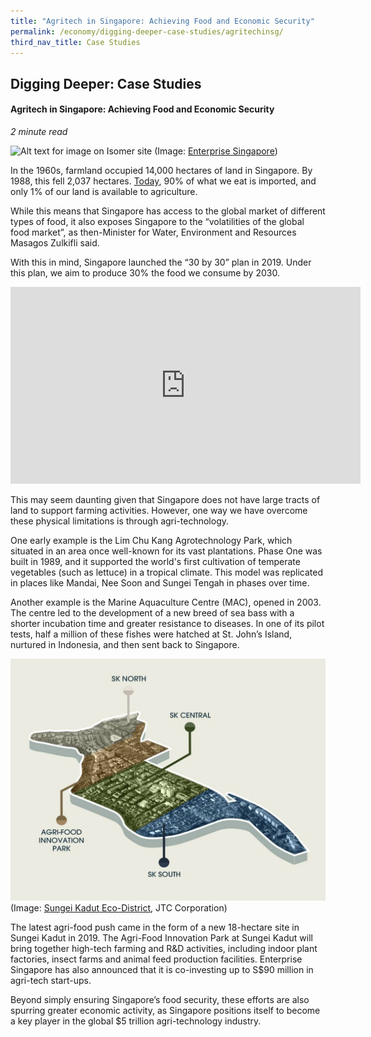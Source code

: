 ```yaml
---
title: "Agritech in Singapore: Achieving Food and Economic Security"
permalink: /economy/digging-deeper-case-studies/agritechinsg/
third_nav_title: Case Studies
---
```


## Digging Deeper: Case Studies
#### Agritech in Singapore: Achieving Food and Economic Security
*2 minute read*

![Alt text for image on Isomer site](/images/economy/case-studies/singapore_the_next_great_place_for_urban_agriculture_01.jpg)
(Image: [Enterprise Singapore](https://www.enterprisesg.gov.sg/blog/agritech/singapore-the-next-great-place-for-urban-agriculture?utm_source=website&utm_medium=blog&utm_campaign=Indoor+Ag-Con+2019))

In the 1960s, farmland occupied 14,000 hectares of land in Singapore. By 1988, this fell 2,037 hectares. [Today](https://www.sfa.gov.sg/food-for-thought/article/detail/singapore-food-security-despite-the-odds#:~:text=Singapore%20is%20a%20small%20city,gravity%20of%20safeguarding%20food%20security.), 90% of what we eat is imported, and only 1% of our land is available to agriculture. 

While this means that Singapore has access to the global market of different types of food, it also exposes Singapore to the “volatilities of the global food market”, as then-Minister for Water, Environment and Resources Masagos Zulkifli said.

With this in mind, Singapore launched the “30 by 30” plan in 2019. Under this plan, we aim to produce 30% the food we consume by 2030.

<iframe width="560" height="315" src="https://www.youtube.com/embed/5E1NIwRx9d4" title="YouTube video player" frameborder="0" allow="accelerometer; autoplay; clipboard-write; encrypted-media; gyroscope; picture-in-picture" allowfullscreen></iframe>

This may seem daunting given that Singapore does not have large tracts of land to support farming activities. However, one way we have overcome these physical limitations is through agri-technology.

One early example is the Lim Chu Kang Agrotechnology Park, which situated in an area once well-known for its vast plantations. Phase One was built in 1989, and it supported the world's first cultivation of temperate vegetables (such as lettuce) in a tropical climate. This model was replicated in places like Mandai, Nee Soon and Sungei Tengah in phases over time.

Another example is the Marine Aquaculture Centre (MAC), opened in 2003. The centre led to the development of a new breed of sea bass with a shorter incubation time and greater resistance to diseases. In one of its pilot tests, half a million of these fishes were hatched at St. John’s Island, nurtured in Indonesia, and then sent back to Singapore.

![Alt text for image on Isomer site](/images/economy/case-studies/screenshot%202020-10-19%20a.png)
(Image: [Sungei Kadut Eco-District](https://estates.jtc.gov.sg/sked/about), JTC Corporation)

The latest agri-food push came in the form of a new 18-hectare site in Sungei Kadut in 2019. The Agri-Food Innovation Park at Sungei Kadut will bring together high-tech farming and R&D activities, including indoor plant factories, insect farms and animal feed production facilities. Enterprise Singapore has also announced that it is co-investing up to S$90 million in agri-tech start-ups.

Beyond simply ensuring Singapore’s food security, these efforts are also spurring greater economic activity, as Singapore positions itself to become a key player in the global $5 trillion agri-technology industry. 